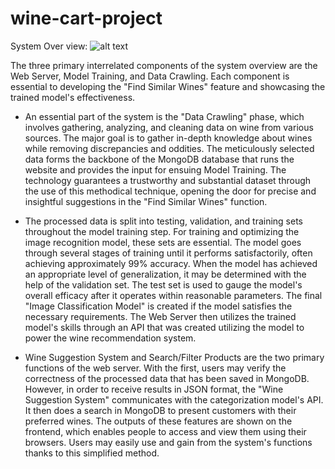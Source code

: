 # wine-cart-project

System Over view:
![alt text](https://github.com/VinhTongThanh/wine-cart-project/blob/main/System_Overview.png)

The three primary interrelated components of the system overview are the Web Server, Model Training, and Data Crawling. Each component is essential to developing the "Find Similar Wines" feature and showcasing the trained model's effectiveness.

- An essential part of the system is the "Data Crawling" phase, which involves gathering, analyzing, and cleaning data on wine from various sources. The major goal is to gather in-depth knowledge about wines while removing discrepancies and oddities. The meticulously selected data forms the backbone of the MongoDB database that runs the website and provides the input for ensuing Model Training. The technology guarantees a trustworthy and substantial dataset through the use of this methodical technique, opening the door for precise and insightful suggestions in the "Find Similar Wines" function.

- The processed data is split into testing, validation, and training sets throughout the model training step. For training and optimizing the image recognition model, these sets are essential. The model goes through several stages of training until it performs satisfactorily, often achieving approximately 99\% accuracy. When the model has achieved an appropriate level of generalization, it may be determined with the help of the validation set. The test set is used to gauge the model's overall efficacy after it operates within reasonable parameters. The final "Image Classification Model" is created if the model satisfies the necessary requirements. The Web Server then utilizes the trained model's skills through an API that was created utilizing the model to power the wine recommendation system.

- Wine Suggestion System and Search/Filter Products are the two primary functions of the web server. With the first, users may verify the correctness of the processed data that has been saved in MongoDB. However, in order to receive results in JSON format, the "Wine Suggestion System" communicates with the categorization model's API. It then does a search in MongoDB to present customers with their preferred wines. The outputs of these features are shown on the frontend, which enables people to access and view them using their browsers. Users may easily use and gain from the system's functions thanks to this simplified method.
